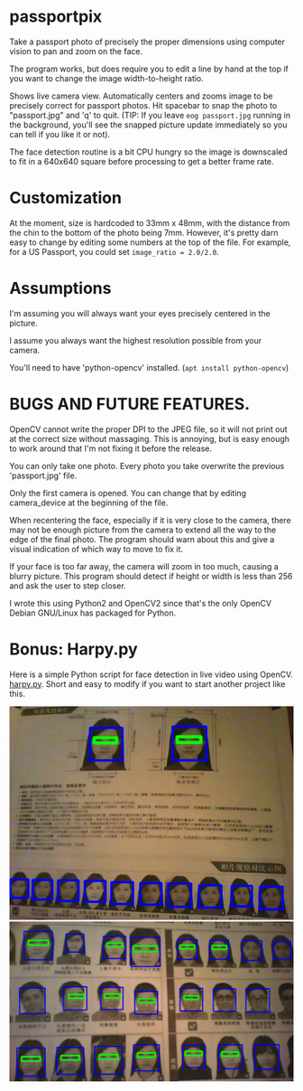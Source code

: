 # passportpix

Take a passport photo of precisely the proper dimensions using
computer vision to pan and zoom on the face.

The program works, but does require you to edit a line by hand at the
top if you want to change the image width-to-height ratio.

Shows live camera view. Automatically centers and zooms image to be
precisely correct for passport photos. Hit spacebar to snap the photo
to "passport.jpg" and 'q' to quit. (TIP: If you leave `eog
passport.jpg` running in the background, you'll see the snapped
picture update immediately so you can tell if you like it or not).

The face detection routine is a bit CPU hungry so the image is
downscaled to fit in a 640x640 square before processing to get a
better frame rate. 

# Customization

At the moment, size is hardcoded to 33mm x 48mm, with the distance
from the chin to the bottom of the photo being 7mm. However, it's
pretty darn easy to change by editing some numbers at the top of the
file. For example, for a US Passport, you could set `image_ratio =
2.0/2.0`.

# Assumptions

I'm assuming you will always want your eyes precisely centered in the
picture.

I assume you always want the highest resolution possible from your camera.

You'll need to have 'python-opencv' installed. (`apt install python-opencv`) 

# BUGS AND FUTURE FEATURES.

OpenCV cannot write the proper DPI to the JPEG file, so it will not
print out at the correct size without massaging. This is annoying, but
is easy enough to work around that I'm not fixing it before the
release.

You can only take one photo. Every photo you take overwrite the
previous 'passport.jpg' file.

Only the first camera is opened. You can change that by editing
camera_device at the beginning of the file.

When recentering the face, especially if it is very close to the
camera, there may not be enough picture from the camera to extend all
the way to the edge of the final photo. The program should warn about
this and give a visual indication of which way to move to fix it.

If your face is too far away, the camera will zoom in too much,
causing a blurry picture. This program should detect if height or
width is less than 256 and ask the user to step closer.

I wrote this using Python2 and OpenCV2 since that's the only OpenCV
Debian GNU/Linux has packaged for Python.


# Bonus: Harpy.py

Here is a simple Python script for face detection in live video using
OpenCV. <a href="harpy.py">harpy.py</a>. Short and easy to modify if
you want to start another project like this.

<img src="./README.md.d/harpy.py-screenshot2.jpg">

<img src="./README.md.d/harpy.py-screenshot3.jpg">



